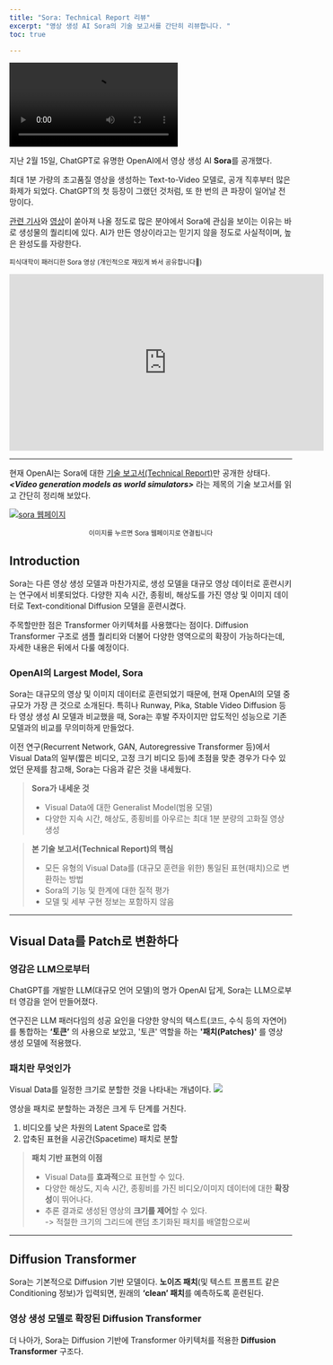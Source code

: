 ```yaml
---
title: "Sora: Technical Report 리뷰"
excerpt: "영상 생성 AI Sora의 기술 보고서를 간단히 리뷰합니다. "
toc: true

---
```


![](https://velog.velcdn.com/images/yuhyeon0809/post/2d9beb9a-b8c7-4098-86a3-79b1883b7002/image.mp4)

지난 2월 15일, ChatGPT로 유명한 OpenAI에서 영상 생성 AI **Sora**를 공개했다.  

최대 1분 가량의 초고품질 영상을 생성하는 Text-to-Video 모델로, 공개 직후부터 많은 화제가 되었다. ChatGPT의 첫 등장이 그랬던 것처럼, 또 한 번의 큰 파장이 일어날 전망이다. 

[관련 기사](https://www.aitimes.com/news/articleView.html?idxno=157296)와 [영상](https://www.youtube.com/watch?v=KEoE-XD_SiY&t=1s)이 쏟아져 나올 정도로 많은 분야에서 Sora에 관심을 보이는 이유는 바로 생성물의 퀄리티에 있다. AI가 만든 영상이라고는 믿기지 않을 정도로 사실적이며, 높은 완성도를 자랑한다.  

<sub> 피식대학이 패러디한 Sora 영상 (개인적으로 재밌게 봐서 공유합니다🤣)</sub>
<iframe width="560" height="315" src="https://www.youtube.com/embed/s9WiifS8p0g?si=gVi9FTrENLJI2r6J" title="YouTube video player" frameborder="0" allow="accelerometer; autoplay; clipboard-write; encrypted-media; gyroscope; picture-in-picture; web-share" allowfullscreen></iframe>  


---    


현재 OpenAI는 Sora에 대한 [기술 보고서(Technical Report)](https://openai.com/research/video-generation-models-as-world-simulators)만 공개한 상태다. ***<Video generation models as world simulators\>*** 라는 제목의 기술 보고서를 읽고 간단히 정리해 보았다.  

[![sora 웹페이지](https://velog.velcdn.com/images/yuhyeon0809/post/83a479cd-88ad-4157-a342-6ec781bac517/image.png)](https://openai.com/sora)
<center><sub> 이미지를 누르면 Sora 웹페이지로 연결됩니다 </sub></center>

## Introduction

Sora는 다른 영상 생성 모델과 마찬가지로, 생성 모델을 대규모 영상 데이터로 훈련시키는 연구에서 비롯되었다. 다양한 지속 시간, 종횡비, 해상도를 가진 영상 및 이미지 데이터로 Text-conditional Diffusion 모델을 훈련시켰다.  

주목할만한 점은 Transformer 아키텍처를 사용했다는 점이다. Diffusion Transformer 구조로 샘플 퀄리티와 더불어 다양한 영역으로의 확장이 가능하다는데, 자세한 내용은 뒤에서 다룰 예정이다.  

### OpenAI의 Largest Model, Sora

Sora는 대규모의 영상 및 이미지 데이터로 훈련되었기 때문에, 현재 OpenAI의 모델 중 규모가 가장 큰 것으로 소개된다. 특히나 Runway, Pika, Stable Video Diffusion 등 타 영상 생성 AI 모델과 비교했을 때, Sora는 후발 주자이지만 압도적인 성능으로 기존 모델과의 비교를 무의미하게 만들었다.  

이전 연구(Recurrent Network, GAN, Autoregressive Transformer 등)에서 Visual Data의 일부(짧은 비디오, 고정 크기 비디오 등)에 초점을 맞춘 경우가 다수 있었던 문제를 참고해, Sora는 다음과 같은 것을 내세웠다. 

> **Sora가 내세운 것**
> - Visual Data에 대한 Generalist Model(범용 모델)
> - 다양한 지속 시간, 해상도, 종횡비를 아우르는 최대 1분 분량의 고화질 영상 생성  

> **본 기술 보고서(Technical Report)의 핵심**
> - 모든 유형의 Visual Data를 (대규모 훈련을 위한) 통일된 표현(패치)으로 변환하는 방법
> - Sora의 기능 및 한계에 대한 질적 평가
> - 모델 및 세부 구현 정보는 포함하지 않음  

---  

## Visual Data를 Patch로 변환하다

### 영감은 LLM으로부터  

ChatGPT를 개발한 LLM(대규모 언어 모델)의 명가 OpenAI 답게, Sora는 LLM으로부터 영감을 얻어 만들어졌다. 

연구진은 LLM 패러다임의 성공 요인을 다양한 양식의 텍스트(코드, 수식 등의 자연어)를 통합하는 **‘토큰’** 의 사용으로 보았고, '토큰' 역할을 하는 **'패치(Patches)'** 를 영상 생성 모델에 적용했다. 

### 패치란 무엇인가
Visual Data를 일정한 크기로 분할한 것을 나타내는 개념이다. 
![](https://velog.velcdn.com/images/yuhyeon0809/post/58686766-c0c6-4c40-9942-9174da33f503/image.png)


영상을 패치로 분할하는 과정은 크게 두 단계를 거친다.

1. 비디오를 낮은 차원의 Latent Space로 압축
2. 압축된 표현을 시공간(Spacetime) 패치로 분할

> **패치 기반 표현의 이점**
> - Visual Data를 **효과적**으로 표현할 수 있다. 
> - 다양한 해상도, 지속 시간, 종횡비를 가진 비디오/이미지 데이터에 대한 **확장성**이 뛰어나다. 
> - 추론 결과로 생성된 영상의 **크기를 제어**할 수 있다.  
> -> 적절한 크기의 그리드에 랜덤 초기화된 패치를 배열함으로써

---

## Diffusion Transformer  

Sora는 기본적으로 Diffusion 기반 모델이다. **노이즈 패치**(및 텍스트 프롬프트 같은 Conditioning 정보)가 입력되면, 원래의 **‘clean’ 패치**를 예측하도록 훈련된다.  

### 영상 생성 모델로 확장된 Diffusion Transformer

더 나아가, Sora는 Diffusion 기반에 Transformer 아키텍처를 적용한 **Diffusion Transformer** 구조다. 

















